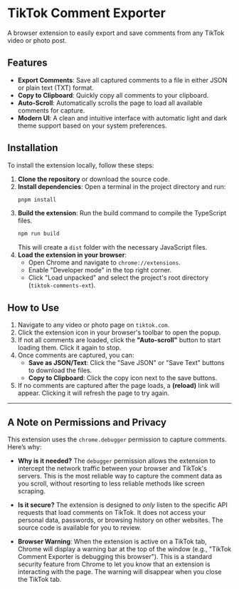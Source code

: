 # TikTok Comment Exporter

A browser extension to easily export and save comments from any TikTok video or photo post.

## Features

- **Export Comments**: Save all captured comments to a file in either JSON or plain text (TXT) format.
- **Copy to Clipboard**: Quickly copy all comments to your clipboard.
- **Auto-Scroll**: Automatically scrolls the page to load all available comments for capture.
- **Modern UI**: A clean and intuitive interface with automatic light and dark theme support based on your system preferences.

## Installation

To install the extension locally, follow these steps:

1.  **Clone the repository** or download the source code.
2.  **Install dependencies**: Open a terminal in the project directory and run:
    ```bash
    pnpm install
    ```
3.  **Build the extension**: Run the build command to compile the TypeScript files.
    ```bash
    npm run build
    ```
    This will create a `dist` folder with the necessary JavaScript files.
4.  **Load the extension in your browser**:
    - Open Chrome and navigate to `chrome://extensions`.
    - Enable "Developer mode" in the top right corner.
    - Click "Load unpacked" and select the project's root directory (`tiktok-comments-ext`).

## How to Use

1.  Navigate to any video or photo page on `tiktok.com`.
2.  Click the extension icon in your browser's toolbar to open the popup.
3.  If not all comments are loaded, click the **"Auto-scroll"** button to start loading them. Click it again to stop.
4.  Once comments are captured, you can:
    - **Save as JSON/Text**: Click the "Save JSON" or "Save Text" buttons to download the files.
    - **Copy to Clipboard**: Click the copy icon next to the save buttons.
5.  If no comments are captured after the page loads, a **(reload)** link will appear. Clicking it will refresh the page to try again.

---

## A Note on Permissions and Privacy

This extension uses the `chrome.debugger` permission to capture comments. Here’s why:

- **Why is it needed?** The `debugger` permission allows the extension to intercept the network traffic between your browser and TikTok's servers. This is the most reliable way to capture the comment data as you scroll, without resorting to less reliable methods like screen scraping.

- **Is it secure?** The extension is designed to *only* listen to the specific API requests that load comments on TikTok. It does not access your personal data, passwords, or browsing history on other websites. The source code is available for you to review.

- **Browser Warning**: When the extension is active on a TikTok tab, Chrome will display a warning bar at the top of the window (e.g., "TikTok Comment Exporter is debugging this browser"). This is a standard security feature from Chrome to let you know that an extension is interacting with the page. The warning will disappear when you close the TikTok tab.